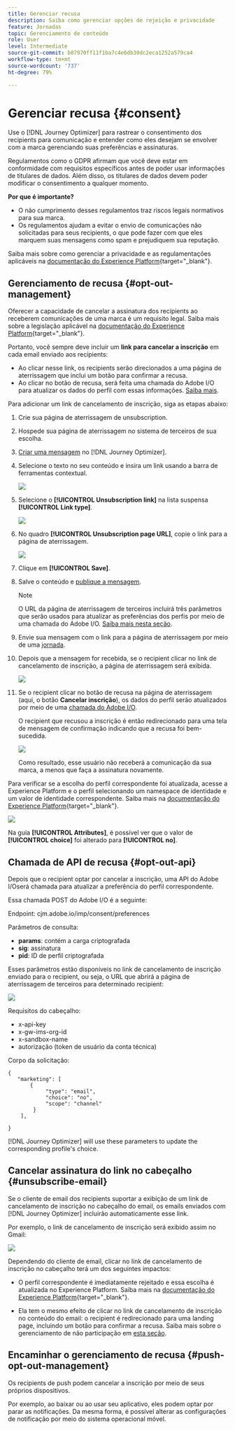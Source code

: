 ```yaml
---
title: Gerenciar recusa
description: Saiba como gerenciar opções de rejeição e privacidade
feature: Jornadas
topic: Gerenciamento de conteúdo
role: User
level: Intermediate
source-git-commit: b07970ff11f1ba7c4e6db30dc2eca1252a579ca4
workflow-type: tm+mt
source-wordcount: '737'
ht-degree: 79%

---
```


# Gerenciar recusa {#consent}

Use o [!DNL Journey Optimizer] para rastrear o consentimento dos recipients para comunicação e entender como eles desejam se envolver com a marca gerenciando suas preferências e assinaturas. <!--Their preferences and subscriptions are handled through Consent management.-->

Regulamentos como o GDPR afirmam que você deve estar em conformidade com requisitos específicos antes de poder usar informações de titulares de dados. Além disso, os titulares de dados devem poder modificar o consentimento a qualquer momento.

**Por que é importante?**

* O não cumprimento desses regulamentos traz riscos legais normativos para sua marca.
* Os regulamentos ajudam a evitar o envio de comunicações não solicitadas para seus recipients, o que pode fazer com que eles marquem suas mensagens como spam e prejudiquem sua reputação.

Saiba mais sobre como gerenciar a privacidade e as regulamentações aplicáveis na [documentação do Experience Platform](https://experienceleague.adobe.com/docs/experience-platform/privacy/home.html?lang=pt-BR){target=&quot;_blank&quot;}.

<!--* Recipients should be able to opt-in/opt-out from receiving electronic communication through one or more channel
* Recipients expect the brand to offer preference centre capability that controls how brand should engage with them (example: channel of communication, invasive and non-invasive tracking etc). This helps to fulfil regulatory obligations and also facilitates quality engagement with recipient. 
* The third category is the capability to offer subscription to recipients (newsletter, etc)-->

## Gerenciamento de recusa {#opt-out-management}

Oferecer a capacidade de cancelar a assinatura dos recipients ao receberem comunicações de uma marca é um requisito legal. Saiba mais sobre a legislação aplicável na [documentação do Experience Platform](https://experienceleague.adobe.com/docs/experience-platform/privacy/regulations/overview.html?lang=br#regulations){target=&quot;_blank&quot;}.

Portanto, você sempre deve incluir um **link para cancelar a inscrição** em cada email enviado aos recipients:
* Ao clicar nesse link, os recipients serão direcionados a uma página de aterrissagem que inclui um botão para confirmar a recusa.
* Ao clicar no botão de recusa, será feita uma chamada do Adobe I/O para atualizar os dados do perfil com essas informações. [Saiba mais](#consent-service-api).

Para adicionar um link de cancelamento de inscrição, siga as etapas abaixo:

1. Crie sua página de aterrissagem de unsubscription.
1. Hospede sua página de aterrissagem no sistema de terceiros de sua escolha.
1. [Criar uma mensagem](../../help/using/create-message.md) no [!DNL Journey Optimizer].

   <!--The link to your landing page should contain a static URL and the profile ID.-->

1. Selecione o texto no seu conteúdo e insira um link usando a barra de ferramentas contextual.

   ![](assets/opt-out-insert-link.png)

1. Selecione o **[!UICONTROL Unsubscription link]** na lista suspensa **[!UICONTROL Link type]**.

   ![](assets/opt-out-link-type.png)

1. No quadro **[!UICONTROL Unsubscription page URL]**, copie o link para a página de aterrissagem.

   ![](assets/opt-out-link-url.png)

1. Clique em **[!UICONTROL Save]**.

1. Salve o conteúdo e [publique a mensagem](../../help/using/publish-manage-message.md).

   >[!NOTE]
   >
   >O URL da página de aterrissagem de terceiros incluirá três parâmetros que serão usados para atualizar as preferências dos perfis por meio de uma chamada do Adobe I/O. [Saiba mais nesta seção](#consent-service-api).

1. Envie sua mensagem com o link para a página de aterrissagem por meio de uma [jornada](building-journeys/journey.md).

1. Depois que a mensagem for recebida, se o recipient clicar no link de cancelamento de inscrição, a página de aterrissagem será exibida.

   ![](assets/opt-out-lp-example.png)

1. Se o recipient clicar no botão de recusa na página de aterrissagem (aqui, o botão **Cancelar inscrição**), os dados do perfil serão atualizados por meio de uma [chamada do Adobe I/O](#opt-out-api).

   O recipient que recusou a inscrição é então redirecionado para uma tela de mensagem de confirmação indicando que a recusa foi bem-sucedida.

   ![](assets/opt-out-confirmation-example.png)

   Como resultado, esse usuário não receberá a comunicação da sua marca, a menos que faça a assinatura novamente.

Para verificar se a escolha do perfil correspondente foi atualizada, acesse a Experience Platform e o perfil selecionando um namespace de identidade e um valor de identidade correspondente. Saiba mais na [documentação do Experience Platform](https://experienceleague.adobe.com/docs/experience-platform/profile/ui/user-guide.html?lang=br#getting-started){target=&quot;_blank&quot;}.

![](assets/opt-out-profile-choice.png)

Na guia **[!UICONTROL Attributes]**, é possível ver que o valor de **[!UICONTROL choice]** foi alterado para **[!UICONTROL no]**.

<!--The opt-out URL is resolved upon each recipient receiving the message. It is then personalized with the relevant encrypted parameters (profile ID, profile name, journey ID, sandbox ID, and message execution ID).-->

## Chamada de API de recusa {#opt-out-api}

Depois que o recipient optar por cancelar a inscrição, uma API do Adobe I/O<!--Consent service API to capture the encrypted data and-->será chamada para atualizar a preferência do perfil correspondente.

Essa chamada POST do Adobe I/O é a seguinte:

Endpoint: cjm.adobe.io/imp/consent/preferences

Parâmetros de consulta:
* **params**: contém a carga criptografada
* **sig**: assinatura <!--which signature?-->
* **pid**: ID de perfil criptografada

Esses parâmetros estão disponíveis no link de cancelamento de inscrição enviado para o recipient, ou seja, o URL que abrirá a página de aterrissagem de terceiros para determinado recipient:

![](assets/opt-out-parameters.png)

<!--QUESTION: How do you get the URL built for each recipient? Do you have to wait until each targeted recipient receives the unsubscribe link or can you deduce it in advance? Is it done automatically upon the API call or do you have to do something manually for each profile? In other words will the LP automatically include the 3 parameters or do you have to insert something manually? Still not completely clear-->

Requisitos do cabeçalho:
* x-api-key
* x-gw-ims-org-id
* x-sandbox-name
* autorização (token de usuário da conta técnica) <!--How do you find this information? And other header elements?-->

Corpo da solicitação:

```
{
   "marketing": [
       {
            "type": "email",           
            "choice": "no",          
            "scope": "channel"       
        }
    ],
 
}
```

<!--The Consent service /-->[!DNL Journey Optimizer] will <!--decrypt and-->use these parameters to update the corresponding profile's choice. <!--and provide an answer back to the landing page.-->

## Cancelar assinatura do link no cabeçalho {#unsubscribe-email}

Se o cliente de email dos recipients suportar a exibição de um link de cancelamento de inscrição no cabeçalho do email, os emails enviados com [!DNL Journey Optimizer] incluirão automaticamente esse link.

Por exemplo, o link de cancelamento de inscrição será exibido assim no Gmail:

![](assets/unsubscribe-email.png)

Dependendo do cliente de email, clicar no link de cancelamento de inscrição no cabeçalho terá um dos seguintes impactos:

* O perfil correspondente é imediatamente rejeitado e essa escolha é atualizada no Experience Platform. Saiba mais na [documentação do Experience Platform](https://experienceleague.adobe.com/docs/experience-platform/profile/ui/user-guide.html?lang=en#getting-started){target=&quot;_blank&quot;}.

* Ela tem o mesmo efeito de clicar no link de cancelamento de inscrição no conteúdo do email: o recipient é redirecionado para uma landing page, incluindo um botão para confirmar a recusa. Saiba mais sobre o gerenciamento de não participação em [esta seção](#opt-out-management).

## Encaminhar o gerenciamento de recusa {#push-opt-out-management}

Os recipients de push podem cancelar a inscrição por meio de seus próprios dispositivos.

Por exemplo, ao baixar ou ao usar seu aplicativo, eles podem optar por parar as notificações. Da mesma forma, é possível alterar as configurações de notificação por meio do sistema operacional móvel.
